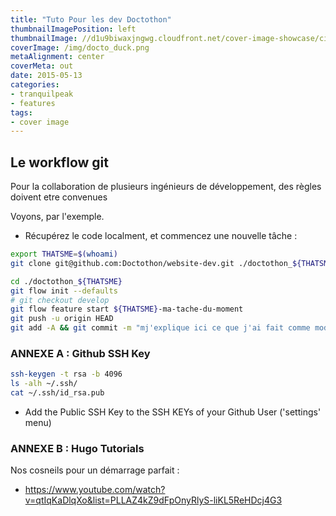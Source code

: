 ```yaml
---
title: "Tuto Pour les dev Doctothon"
thumbnailImagePosition: left
thumbnailImage: //d1u9biwaxjngwg.cloudfront.net/cover-image-showcase/city-750.jpg
coverImage: /img/docto_duck.png
metaAlignment: center
coverMeta: out
date: 2015-05-13
categories:
- tranquilpeak
- features
tags:
- cover image
---
```



## Le workflow git

Pour la collaboration de plusieurs ingénieurs de développement, des règles doivent etre convenues

Voyons, par l'exemple.


* Récupérez  le code localment, et commencez une nouvelle tâche :

```bash
export THATSME=$(whoami)
git clone git@github.com:Doctothon/website-dev.git ./doctothon_${THATSME}

cd ./doctothon_${THATSME}
git flow init --defaults
# git checkout develop
git flow feature start ${THATSME}-ma-tache-du-moment
git push -u origin HEAD
git add -A && git commit -m "mj'explique ici ce que j'ai fait comme modif dans le code" && git push -u origin HEAD

```



### ANNEXE A : Github SSH Key

```bash
ssh-keygen -t rsa -b 4096
ls -alh ~/.ssh/
cat ~/.ssh/id_rsa.pub
```
* Add the Public SSH Key to the SSH KEYs of your Github User ('settings' menu)


### ANNEXE B : Hugo Tutorials

Nos cosneils pour un démarrage parfait :

* https://www.youtube.com/watch?v=qtIqKaDlqXo&list=PLLAZ4kZ9dFpOnyRlyS-liKL5ReHDcj4G3
